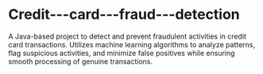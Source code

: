 # Credit---card---fraud---detection
A Java-based project to detect and prevent fraudulent activities in credit card transactions. Utilizes machine learning algorithms to analyze patterns, flag suspicious activities, and minimize false positives while ensuring smooth processing of genuine transactions.
